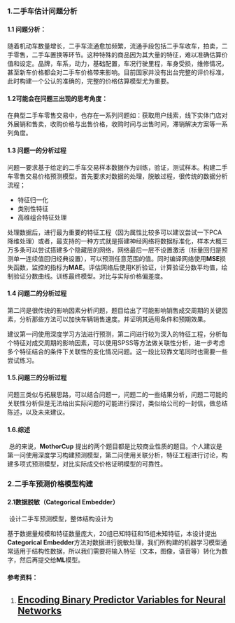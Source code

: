 ### 1.二手车估计问题分析

#### 1.1 问题分析：

​	随着机动车数量增长，二手车流通愈加频繁，流通手段包括二手车收车，拍卖，二手零售，二手车置换等环节。这种特殊的商品因为其大量的特征，难以准确估算价值和设定。品牌，车系，动力，基础配置，车况行驶里程，车身受损，维修情况，甚至新车价格都会对二手车价格带来影响。目前国家并没有出台完整的评价标准，此时构建一个公认的准确的，完整的价格估算模型尤为重要。

#### 1.2可能会在问题三出现的思考角度：

​	在典型二手车零售交易中，也存在一系列问题如：获取用户线索，线下实体门店对外展销和售卖，收购价格与出售价格，收购时间与出售时间，滞销解决方案等一系列角度。

#### 1.3 问题一的分析过程

​	问题一要求基于给定的二手车交易样本数据作为训练，验证，测试样本。构建二手车零售交易价格预测模型。首先要求对数据的处理，脱敏过程，很传统的数据分析流程；

- 特征归一化
- 类别性特征
- 高维组合特征处理

​    处理数据后，进行最为重要的特征工程（因为属性比较多可以建议尝试一下PCA降维处理）或者，最支持的一种方式就是搭建神经网络将数据标准化，样本大概三万多条可以尝试搭建多个隐藏层的网络，网络最后一层不设置激活（标量回归是预测单一连续值回归经典设置），可以预测任意范围的值。同时编译网络使用**MSE**损失函数，监控的指标为**MAE**。评估网络后使用K折验证，计算验证分数平均值，绘制验证分数曲线。训练最终模型。对比与实际价格偏差度。

#### 1.4 问题二的分析过程

​	第二问是很传统的影响因素分析问题，题目给出了可能影响销售成交周期的关键因素，分析那些方法可以加快车辆销售速度。并证明其适用条件和预期效果。

​	建议第一问使用深度学习方法进行预测，第二问进行较为深入的特征工程，分析每个特征对成交周期的影响因素，可以使用SPSS等方法做关联性分析，进一步考虑多个特征结合的条件下关联性的变化情况问题。这一段比较靠文笔同时也需要一些尝试练习。

#### 1.5.问题三的分析过程

​	问题三类似与拓展思路，可以结合问题一，问题二的一些结果分析，问题二可能的关联性分析但是无法给出实际问题的可能进行探讨，类似给公司的一封信，做总结陈述，以及未来建议。

#### 1.6.综述

​	总的来说，**MothorCup** 提出的两个题目都是比较商业性质的题目。个人建议是第一问使用深度学习构建预测模型，第二问使用关联分析，特征工程进行讨论，构建多项式预测模型，对比实际成交价格证明模型的可靠性。

### 2.二手车预测价格模型构建

#### 2.1数据脱敏（**Categorical Embedder**）

​	设计二手车预测模型，整体结构设计为

​	基于数据量规模和特征数量庞大，20组已知特征和15组未知特征，本设计提出**Categorical Embedder**方法对数据进行脱敏处理，我们所构建的机器学习模型通常适用于结构性数据，所以我们需要将输入特征（文本，图像，语音等）转化为数字，然后再提交给**ML**模型。

#### 参考资料：

1. ## [Encoding Binary Predictor Variables for Neural Networks](https://jamesmccaffrey.wordpress.com/2020/07/03/encoding-binary-predictor-variables-for-neural-networks/)